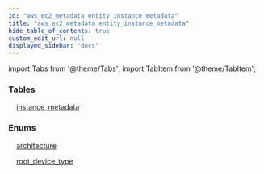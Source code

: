 ```yaml
---
id: "aws_ec2_metadata_entity_instance_metadata"
title: "aws_ec2_metadata_entity_instance_metadata"
hide_table_of_contents: true
custom_edit_url: null
displayed_sidebar: "docs"
---
```


import Tabs from '@theme/Tabs';
import TabItem from '@theme/TabItem';

<Tabs>
  <TabItem value="Components" label="Components" default>

### Tables

    [instance_metadata](../../aws/tables/aws_ec2_metadata_entity_instance_metadata.InstanceMetadata)

### Enums
    [architecture](../../aws/enums/aws_ec2_metadata_entity_instance_metadata.Architecture)

    [root_device_type](../../aws/enums/aws_ec2_metadata_entity_instance_metadata.RootDeviceType)

</TabItem>
  <TabItem value="Code examples" label="Code examples">

</TabItem>
</Tabs>
